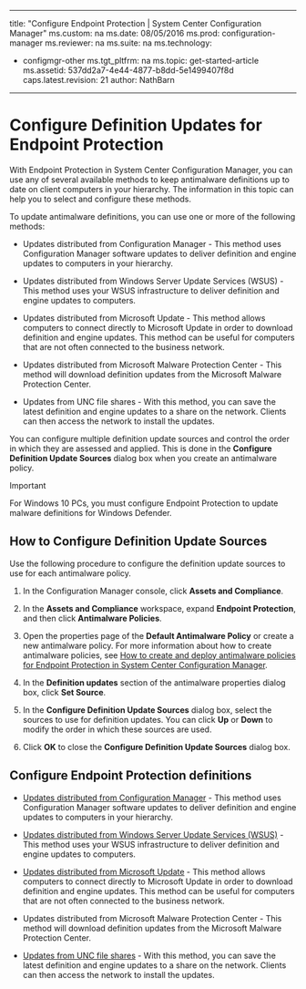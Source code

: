 ﻿---

title: "Configure Endpoint Protection | System Center Configuration Manager"
ms.custom: na
ms.date: 08/05/2016
ms.prod: configuration-manager
ms.reviewer: na
ms.suite: na
ms.technology:
  - configmgr-other
ms.tgt_pltfrm: na
ms.topic: get-started-article
ms.assetid: 537dd2a7-4e44-4877-b8dd-5e1499407f8d
caps.latest.revision: 21
author: NathBarn

---

#  Configure Definition Updates for Endpoint Protection  
 With Endpoint Protection in System Center Configuration Manager, you can use any of several available methods to keep antimalware definitions up to date on client computers in your hierarchy. The information in this topic can help you to select and configure these methods.

 To update antimalware definitions, you can use one or more of the following methods:

-   Updates distributed from Configuration Manager - This method uses Configuration Manager software updates to deliver definition and engine updates to computers in your hierarchy.

-   Updates distributed from Windows Server Update Services (WSUS) - This method uses your WSUS infrastructure to deliver definition and engine updates to computers.

-   Updates distributed from Microsoft Update - This method allows computers to connect directly to Microsoft Update in order to download definition and engine updates. This method can be useful for computers that are not often connected to the business network.

-   Updates distributed from Microsoft Malware Protection Center - This method will download definition updates from the Microsoft Malware Protection Center.

-   Updates from UNC file shares - With this method, you can save the latest definition and engine updates to a share on the network. Clients can then access the network to install the updates.

 You can configure multiple definition update sources and control the order in which they are assessed and applied. This is done in the **Configure Definition Update Sources** dialog box when you create an antimalware policy.

> [!IMPORTANT]
>  For Windows 10 PCs, you must configure Endpoint Protection to update malware definitions for Windows Defender.

## How to Configure Definition Update Sources
 Use the following procedure to configure the definition update sources to use for each antimalware policy.

1.  In the Configuration Manager console, click **Assets and Compliance**.

2.  In the **Assets and Compliance** workspace, expand **Endpoint Protection**, and then click **Antimalware Policies**.

3.  Open the properties page of the **Default Antimalware Policy** or create a new antimalware policy. For more information about how to create antimalware policies, see [How to create and deploy antimalware policies for Endpoint Protection in System Center Configuration Manager](antimalware-policies-for-endpoint-protection.md).

4.  In the **Definition updates** section of the antimalware properties dialog box, click **Set Source**.

5.  In the **Configure Definition Update Sources** dialog box, select the sources to use for definition updates. You can click **Up** or **Down** to modify the order in which these sources are used.

6.  Click **OK** to close the **Configure Definition Update Sources** dialog box.

## Configure Endpoint Protection definitions

-   [Updates distributed from Configuration Manager](endpoint-definitions-configmgr.md) - This method uses Configuration Manager software updates to deliver definition and engine updates to computers in your hierarchy.

-   [Updates distributed from Windows Server Update Services (WSUS)](endpoint-definitions-wsus.md) - This method uses your WSUS infrastructure to deliver definition and engine updates to computers.

-   [Updates distributed from Microsoft Update](endpoint-definitions-microsoft-updates.md) - This method allows computers to connect directly to Microsoft Update in order to download definition and engine updates. This method can be useful for computers that are not often connected to the business network.

-   Updates distributed from Microsoft Malware Protection Center - This method will download definition updates from the Microsoft Malware Protection Center.

-   [Updates from UNC file shares](endpoint-definitions-network.md) - With this method, you can save the latest definition and engine updates to a share on the network. Clients can then access the network to install the updates.

